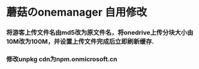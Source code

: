 # 蘑菇のonemanager 自用修改

### 将游客上传文件名由md5改为原文件名，将onedrive上传分块大小由10M改为100M，并设置上传文件完成后立即刷新缓存.
### 修改unpkg cdn为npm.onmicrosoft.cn

